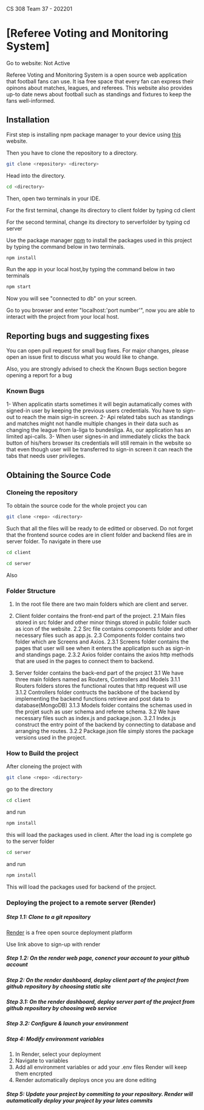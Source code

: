 CS 308 Team 37 - 202201
# [Referee Voting and Monitoring System]

Go to website: Not Active

Referee Voting and Monitoring System is a open source web application that football fans can use. It isa free space that every fan can express their opinons about matches, leagues, and referees. This website also provides up-to date news about football such as standings and fixtures to keep the fans well-informed.

## Installation
First step is installing npm package manager to your device using [this](https://docs.npmjs.com/downloading-and-installing-node-js-and-npm) website.

Then you have to clone the repository to a directory.

```bash
git clone <repository> <directory>
```

Head into the directory.

```bash
cd <directory>
```
Then, open two terminals in your IDE.

For the first terminal, change its directory to client folder by typing cd client

For the second terminal, change its directory to serverfolder by typing cd server

Use the package manager [npm](https://www.npmjs.com) to install the packages used in this project by typing the command below in two terminals.

```bash
npm install
```
Run the app in your local host,by typing the command below in two terminals

```bash
npm start 
```

Now you will see "connected to db" on your screen.

Go to you browser and enter "localhost:'port number'", now you are able to interact with the project from your local host.

## Reporting bugs and suggesting fixes

You can open pull request for small bug fixes. For major changes, please open an issue first
to discuss what you would like to change.

Also, you are strongly advised to check the Known Bugs section begore opening a report for a bug


### Known Bugs

1- When applicatin starts sometimes it will begin autamatically comes with signed-in user by keeping the previous users credentials. You have to sign-out to reach the main sign-in screen.
2- Api related tabs such as standings and matches might not handle multiple changes in their data such as changing the league from la-liga to bundesliga. As, our application has an limited api-calls. 
3- When user signes-in and immediately clicks the back button of his/hers browser its credentials will still remain in the website so that even though user will be transferred to sign-in screen it can reach the tabs that needs user privileges.

## Obtaining the Source Code

### Cloneing the repository
To obtain the source code for the whole project you can
```bash
git clone <repo> <directory>
```
Such that all the files will be ready to de editted or observed. Do not forget that the frontend source codes are in client folder and backend files are in server folder. To navigate in there use

```bash
cd client
```

```bash
cd server
```
Also
### Folder Structure

1. In the root file there are two main folders which are client and server.
2. Client folder contains the front-end part of the project.
2.1 Main files stored in src folder and other minor things stored in public folder such as icon of the website.
2.2 Src file contains components folder and other necessary files such as app.js.
2.3 Components folder contains two folder which are Screens and Axios.
2.3.1 Screens folder contains the pages that user will see when it enters the applicatipn such as sign-in and standings page.
2.3.2 Axios folder contains the axios http methods that are used in the pages to connect them to backend.
  
3. Server folder contains the back-end part of the project
3.1 We have three main folders named as Routers, Controllers and Models
3.1.1 Routers folders stores the functional routes that http request will use
3.1.2 Controllers folder contructs the backbone of the backend by implementing the backend functions retrieve and post data to database(MongoDB)
3.1.3 Models folder contains the schemas used in the projet such as user schema and referee schema.
3.2 We have necessary files such as index.js and package.json.
3.2.1 Index.js construct the entry point of the backend by connecting to database and arranging the routes.
3.2.2 Package.json file simply stores the package versions used in the project.
    

### How to Build the project

After cloneing the project with
```bash
git clone <repo> <directory>
```
go to the directory

```bash
cd client
```
and run
```bash
npm install
```
this will load the packages used in client. After the load ing is complete go to the server folder
```bash
cd server
```
and run
```bash
npm install
```
This will load the packages used for backend of the project.

### Deploying the project to a remote server (Render)

##### Step 1.1: Clone to a git repository 
[Render](https://dashboard.render.com/) is a free open source deployment platform 

Use link above to sign-up with render

##### Step 1.2: On the render web page, conenct your account to your github account

##### Step 2: On the render dashboard, deploy client part of the project from github repository by choosing static site

##### Step 3.1: On the render dashboard, deploy server part of the project from github repository by choosing web service

##### Step 3.2: Configure & launch your environment


##### Step 4: Modify environment variables

1. In Render, select your deployment
2. Navigate to variables
3. Add all environment variables or add your .env files Render will keep them encrpted
4. Render automatically deploys once you are done editing

##### Step 5: Update your project by commiting to your repository. Render will autamatically deploy your project by your lates commits
